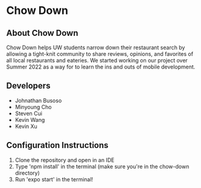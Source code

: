 # Chow Down

## About Chow Down
Chow Down helps UW students narrow down their restaurant search by allowing a tight-knit community to share reviews, opinions, and favorites of all local restaurants and eateries. We started working on our project over Summer 2022 as a way for to learn the ins and outs of mobile development. 

## Developers
- Johnathan Busoso
- Minyoung Cho
- Steven Cui
- Kevin Wang
- Kevin Xu

## Configuration Instructions
1. Clone the repository and open in an IDE
2. Type 'npm install' in the terminal (make sure you're in the chow-down directory)
3. Run 'expo start' in the terminal!
